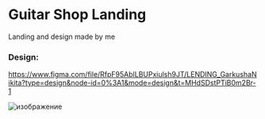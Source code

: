 # Guitar Shop Landing

Landing and design made by me

### Design:
https://www.figma.com/file/RfpF95AblLBUPxiulsh9JT/LENDING_GarkushaNikita?type=design&node-id=0%3A1&mode=design&t=MHdSDstPTiB0m2Br-1

![изображение](https://github.com/intelistar/guitarShop-landing/assets/152069707/d364a5b1-ac31-4b7d-a1d2-f62157a36fe6)
